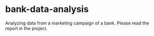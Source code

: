 # bank-data-analysis
Analyzing data from a marketing campaign of a bank. Please read the report in the project.

